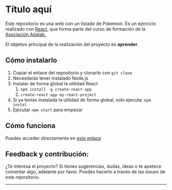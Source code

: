 # Título aquí

Este repositorio es una web con un listado de Pokemon. Es un ejercicio realizado con [React](https://es.reactjs.org/), que forma parte del curso de formación de la [Asociación Adalab.](https://adalab.es/)

El objetivo principal de la realización del proyecto es **aprender**.

## Cómo instalarlo

1. Copiar el enlace del repositorio y clonarlo con `git clone`
1. Necesitarás tener instalado Node.js
1. Instalar de forma global la utilidad React
   1. `npm install -g create-react-app`
   1. `create-react-app my-react-project`
1. Si ya tenías instalada la utilidad de forma global, solo ejecuta: `npm instal`
1. Ejecutar `npm start` para empezar

## Cómo funciona

Puedes acceder directamente en [este enlace](http://beta.adalab.es/modulo-3-evaluacion-intermedia-saramartara/)

## Feedback y contribución:

¿Te interesa el proyecto? Si tienes sugerencias, dudas, ideas o te apetece comentar algo, adelante por favor. Puedes hacerlo a través de las _issues_ de este repositorio.

---
